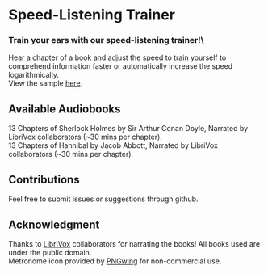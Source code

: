 # Speed-Listening Trainer 
### Train your ears with our speed-listening trainer!\
Hear a chapter of a book and adjust the speed to train yourself to comprehend information faster or automatically increase the speed logarithmically.\
View the sample [here](https://daniel-t-ling.github.io/speed-listening-trainer/ "sample website").

## Available Audiobooks
13 Chapters of Sherlock Holmes by Sir Arthur Conan Doyle, Narrated by LibriVox collaborators (~30 mins per chapter).\
13 Chapters of Hannibal by Jacob Abbott, Narrated by LibriVox collaborators (~30 mins per chapter).

## Contributions
Feel free to submit issues or suggestions through github.

## Acknowledgment
Thanks to [LibriVox](https://librivox.org/ "LibriVox Homepage") collaborators for narrating the books! All books used are under the public domain.\
Metronome icon provided by [PNGwing](https://www.pngwing.com/ "PNGwing Homepage") for non-commercial use.
